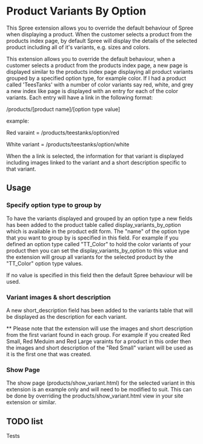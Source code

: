 # Product Variants By Option

This Spree extension allows you to override the default behaviour of Spree when displaying a product.
When the customer selects a product from the products index page, by default Spree will display the details
of the selected product including all of it's variants, e.g. sizes and colors.

This extension allows you to override the default behaviour, when a customer selects a product from the products
index page, a new page is displayed similar to the products index page displaying all product variants
grouped by a specified option type, for example color. If I had a product called 'TeesTanks' with a number of color
variants say red, white, and grey a new index like page is displayed with an entry for each of the color variants. Each
entry will have a link in the following format:

/products/[product name]/[option type value]

example:

Red varaint = /products/teestanks/option/red

White variant = /products/teestanks/option/white

When the a link is selected, the information for that variant is displayed including images linked to the variant
and a short description specific to that variant.

## Usage

### Specify option type to group by

To have the variants displayed and grouped by an option type a new fields has been added to the product table
called display_variants_by_option which is available in the product edit form. The "name" of the option type
that you want to group by is specified in this field. For example if you defined an option type called "TT_Color"
to hold the color variants of your product then you can set the display_variants_by_option to this value and the
extension will group all variants for the selected product by the "TT_Color" option type values.

If no value is specified in this field then the default Spree behaviour will be used.

### Variant images & short description

A new short_description field has been added to the variants table that will be displayed as the
description for each variant.

** Please note that the extension will use the images and short description from the first variant found
in each group. For example if you created Red Small, Red Meduim and Red Large varaints for a product in this order
then the images and short description of the "Red Small" variant will be used as it is the first one that was created.

### Show Page

The show page (products/show_variant.html) for the selected variant in this extension is an example only and will
need to be modified to suit. This can be done by overriding the products/show_variant.html view in your site
extension or similar.

## TODO list

Tests

